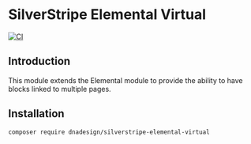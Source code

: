 # SilverStripe Elemental Virtual

[![CI](https://github.com/dnadesign/silverstripe-elemental-virtual/actions/workflows/ci.yml/badge.svg)](https://github.com/dnadesign/silverstripe-elemental-virtual/actions/workflows/ci.yml)

## Introduction

This module extends the Elemental module to provide the ability to have blocks
linked to multiple pages.

## Installation

```
composer require dnadesign/silverstripe-elemental-virtual
```
